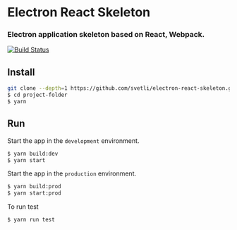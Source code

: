 # Electron React Skeleton
### Electron application skeleton based on React, Webpack.

[![Build Status](https://travis-ci.org/svetli/electron-react-skeleton.svg?branch=master)](https://travis-ci.org/svetli/electron-react-skeleton)

## Install
```bash
git clone --depth=1 https://github.com/svetli/electron-react-skeleton.git project-folder
$ cd project-folder
$ yarn
```

## Run

Start the app in the `development` environment.
```bash
$ yarn build:dev
$ yarn start
```

Start the app in the `production` environment.
```bash
$ yarn build:prod
$ yarn start:prod
```

To run test
```bash
$ yarn run test
```
